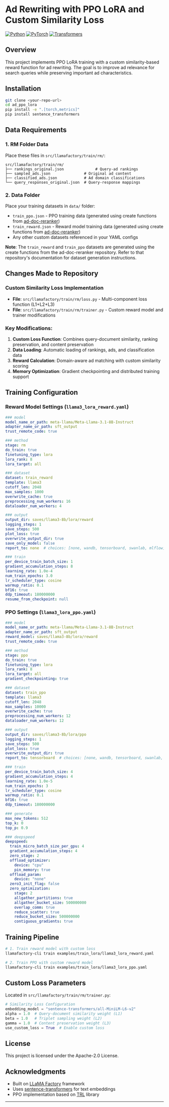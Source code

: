 # Ad Rewriting with PPO LoRA and Custom Similarity Loss

[![Python](https://img.shields.io/badge/python-3.9+-blue.svg)](https://www.python.org/downloads/)
[![PyTorch](https://img.shields.io/badge/PyTorch-2.0+-ee4c2c.svg)](https://pytorch.org/)
[![Transformers](https://img.shields.io/badge/🤗-Transformers-yellow.svg)](https://huggingface.co/transformers/)

## Overview

This project implements PPO LoRA training with a custom similarity-based reward function for ad rewriting. The goal is to improve ad relevance for search queries while preserving important ad characteristics.

## Installation

```bash
git clone <your-repo-url>
cd ad_ppo_lora
pip install -e ".[torch,metrics]"
pip install sentence_transformers
```

## Data Requirements

### 1. RM Folder Data
Place these files in `src/llamafactory/train/rm/`:

```
src/llamafactory/train/rm/
├── rankings_original.json              # Query-ad rankings
├── sampled_ads.json               # Original ad content  
├── classified_ads.json            # Ad domain classifications
└── query_responses_original.json  # Query-response mappings
```

### 2. Data Folder
Place your training datasets in `data/` folder:
- `train_ppo.json` - PPO training data (generated using create functions from [ad-doc-reranker](https://anonymous.4open.science/r/ad-doc-reranker-2CC3/))
- `train_reward.json` - Reward model training data (generated using create functions from [ad-doc-reranker](https://anonymous.4open.science/r/ad-doc-reranker-2CC3/))
- Any other custom datasets referenced in your YAML configs

**Note**: The `train_reward` and `train_ppo` datasets are generated using the create functions from the ad-doc-reranker repository. Refer to that repository's documentation for dataset generation instructions.

## Changes Made to Repository

### Custom Similarity Loss Implementation
- **File**: `src/llamafactory/train/rm/loss.py` - Multi-component loss function (L1+L2+L3)
- **File**: `src/llamafactory/train/rm/trainer.py` - Custom reward model and trainer modifications

### Key Modifications:
1. **Custom Loss Function**: Combines query-document similarity, ranking preservation, and content preservation
2. **Data Loading**: Automatic loading of rankings, ads, and classification data
3. **Reward Calculation**: Domain-aware ad matching with custom similarity scoring
4. **Memory Optimization**: Gradient checkpointing and distributed training support

## Training Configuration

### Reward Model Settings (`llama3_lora_reward.yaml`)

```yaml
### model
model_name_or_path: meta-llama/Meta-Llama-3.1-8B-Instruct
adapter_name_or_path: sft_output
trust_remote_code: true

### method
stage: rm
do_train: true
finetuning_type: lora
lora_rank: 8
lora_target: all

### dataset
dataset: train_reward
template: llama3
cutoff_len: 2048
max_samples: 1000
overwrite_cache: true
preprocessing_num_workers: 16
dataloader_num_workers: 4

### output
output_dir: saves/llama3-8b/lora/reward
logging_steps: 1
save_steps: 500
plot_loss: true
overwrite_output_dir: true
save_only_model: false
report_to: none  # choices: [none, wandb, tensorboard, swanlab, mlflow]

### train
per_device_train_batch_size: 1
gradient_accumulation_steps: 8
learning_rate: 1.0e-4
num_train_epochs: 3.0
lr_scheduler_type: cosine
warmup_ratio: 0.1
bf16: true
ddp_timeout: 180000000
resume_from_checkpoint: null
```

### PPO Settings (`llama3_lora_ppo.yaml`)

```yaml
### model
model_name_or_path: meta-llama/Meta-Llama-3.1-8B-Instruct
adapter_name_or_path: sft_output
reward_model: saves/llama3-8b/lora/reward
trust_remote_code: true

### method
stage: ppo
do_train: true
finetuning_type: lora
lora_rank: 8
lora_target: all
gradient_checkpointing: true

### dataset
dataset: train_ppo
template: llama3
cutoff_len: 2048
max_samples: 10000
overwrite_cache: true
preprocessing_num_workers: 12
dataloader_num_workers: 12

### output
output_dir: saves/llama3-8b/lora/ppo
logging_steps: 1
save_steps: 500
plot_loss: true
overwrite_output_dir: true
report_to: tensorboard  # choices: [none, wandb, tensorboard, swanlab, mlflow]

### train
per_device_train_batch_size: 4
gradient_accumulation_steps: 4
learning_rate: 1.0e-5
num_train_epochs: 3
lr_scheduler_type: cosine
warmup_ratio: 0.1
bf16: true
ddp_timeout: 180000000

### generate
max_new_tokens: 512
top_k: 0
top_p: 0.9

### deepspeed
deepspeed:
  train_micro_batch_size_per_gpu: 4
  gradient_accumulation_steps: 4
  zero_stage: 2
  offload_optimizer:
    device: "cpu"
    pin_memory: true
  offload_param:
    device: "none"
  zero3_init_flag: false
  zero_optimization:
    stage: 2
    allgather_partitions: true
    allgather_bucket_size: 500000000
    overlap_comm: true
    reduce_scatter: true
    reduce_bucket_size: 500000000
    contiguous_gradients: true

```

## Training Pipeline

```bash
# 1. Train reward model with custom loss
llamafactory-cli train examples/train_lora/llama3_lora_reward.yaml

# 2. Train PPO with custom reward model  
llamafactory-cli train examples/train_lora/llama3_lora_ppo.yaml
```

## Custom Loss Parameters

Located in `src/llamafactory/train/rm/trainer.py`:

```python
# Similarity Loss Configuration
embedding_model = "sentence-transformers/all-MiniLM-L6-v2"
alpha = 1.0  # Query-document similarity weight (L1)
beta = 1.0   # Triplet sampling weight (L2) 
gamma = 1.0  # Content preservation weight (L3)
use_custom_loss = True  # Enable custom loss
```

## License

This project is licensed under the Apache-2.0 License.

## Acknowledgments

- Built on [LLaMA Factory](https://github.com/hiyouga/LLaMA-Factory) framework
- Uses [sentence-transformers](https://github.com/UKPLab/sentence-transformers) for text embeddings
- PPO implementation based on [TRL](https://github.com/huggingface/trl) library

---

